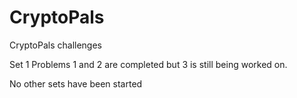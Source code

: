 # CryptoPals
CryptoPals challenges

Set 1 Problems 1 and 2 are completed but 3 is still being worked on.

No other sets have been started